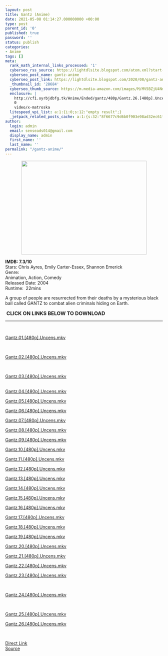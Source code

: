 ```yaml
---
layout: post
title: Gantz (Anime)
date: 2021-05-08 01:14:27.000000000 +00:00
type: post
parent_id: '0'
published: true
password: ''
status: publish
categories:
- Anime
tags: []
meta:
  rank_math_internal_links_processed: '1'
  cyberseo_rss_source: https://lightdlsite.blogspot.com/atom.xml?start-index=1
  cyberseo_post_name: gantz-anime
  cyberseo_post_link: https://lightdlsite.blogspot.com/2020/08/gantz-anime.html
  _thumbnail_id: '28684'
  cyberseo_thumb_source: https://m.media-amazon.com/images/M/MV5BZjU4NmI3ZWQtODRlNy00NDI0LThjMTctNzljYjMxZGRkMTUwXkEyXkFqcGdeQXVyNTM3MDMyMDQ@._V1_.jpg
  enclosure: |
    http://cf1.oyrbjdbfg.tk/Anime/Ended/gantz/480p/Gantz.26.[480p].Uncens.AnimDL.ir.mkv
    0
    video/x-matroska
  litespeed_vpi_list: a:1:{i:0;s:12:"empty result";}
  _jetpack_related_posts_cache: a:1:{s:32:"8f6677c9d6b0f903e98ad32ec61f8deb";a:2:{s:7:"expires";i:1663408778;s:7:"payload";a:0:{}}}
author:
  login: admin
  email: senseads014@gmail.com
  display_name: admin
  first_name: ''
  last_name: ''
permalink: "/gantz-anime/"
---
```

<div class="separator" style="clear: both;text-align: center">
<a href="https://m.media-amazon.com/images/M/MV5BZjU4NmI3ZWQtODRlNy00NDI0LThjMTctNzljYjMxZGRkMTUwXkEyXkFqcGdeQXVyNTM3MDMyMDQ@._V1_.jpg" style="margin-left: 1em;margin-right: 1em"><img border="0" data-original-height="375" data-original-width="500" height="300" src="{{ site.baseurl }}/assets/2021/05/MV5BZjU4NmI3ZWQtODRlNy00NDI0LThjMTctNzljYjMxZGRkMTUwXkEyXkFqcGdeQXVyNTM3MDMyMDQ@._V1_.jpg" width="400" /></a></div>
<p>
<b>IMDB: 7.3/10 </b><br />
Stars: Chris Ayres, Emily Carter-Essex, Shannon Emerick<br />
Genre:<br />
Animation, Action, Comedy<br />
Released Date: 2004<br />
Runtime:&nbsp; 22mins
<p>A group of people are resurrected from their deaths by a mysterious black ball called GANTZ to combat alien criminals hiding on Earth.</p>
<p><span style="font-size: 16px"><b>&nbsp;CLICK ON LINKS BELOW TO DOWNLOAD</b></span><br />
</p>
<hr />
<pre> &nbsp;</pre>
<p></p>
<div class="flex-1 truncate">
<a class="flex flex-col items-center rounded-lg font-mono group hover:bg-gray-200 hover:shadow" href="http://cf1.oyrbjdbfg.tk/Anime/Ended/gantz/480p/Gantz.01.[480p].Uncens.AnimDL.ir.mkv"> Gantz.01.[480p].Uncens.mkv </a></div>
<p></p>
<div class="flex justify-between items-center p-4 w-full">
<a class="flex flex-col items-center rounded-lg font-mono group hover:bg-gray-200 hover:shadow" href="http://cf1.oyrbjdbfg.tk/Anime/Ended/gantz/480p/Gantz.01.[480p].Uncens.AnimDL.ir.mkv"><br /></a></div>
<p></p>
<div class="flex justify-between items-center p-4 w-full">
<div class="flex-1 truncate">
<a class="flex flex-col items-center rounded-lg font-mono group hover:bg-gray-200 hover:shadow" href="http://cf1.oyrbjdbfg.tk/Anime/Ended/gantz/480p/Gantz.02.[480p].Uncens.AnimDL.ir.mkv">Gantz.02.[480p].Uncens.mkv </a></div>
</div>
<p></p>
<div class="flex justify-between items-center p-4 w-full">
<a class="flex flex-col items-center rounded-lg font-mono group hover:bg-gray-200 hover:shadow" href="http://cf1.oyrbjdbfg.tk/Anime/Ended/gantz/480p/Gantz.02.[480p].Uncens.AnimDL.ir.mkv"><br /></a></div>
<p></p>
<div class="flex justify-between items-center p-4 w-full">
<div class="flex-1 truncate">
<a class="flex flex-col items-center rounded-lg font-mono group hover:bg-gray-200 hover:shadow" href="http://cf1.oyrbjdbfg.tk/Anime/Ended/gantz/480p/Gantz.03.[480p].Uncens.AnimDL.ir.mkv">Gantz.03.[480p].Uncens.mkv </a></div>
</div>
<div class="flex justify-between items-center p-4 w-full">
<a class="flex flex-col items-center rounded-lg font-mono group hover:bg-gray-200 hover:shadow" href="http://cf1.oyrbjdbfg.tk/Anime/Ended/gantz/480p/Gantz.03.[480p].Uncens.AnimDL.ir.mkv"><br /></a></div>
<p> <a class="flex flex-col items-center rounded-lg font-mono group hover:bg-gray-200 hover:shadow" href="http://cf1.oyrbjdbfg.tk/Anime/Ended/gantz/480p/Gantz.04.[480p].Uncens.AnimDL.ir.mkv">
<div class="flex justify-between items-center p-4 w-full">
<div class="flex-1 truncate">
Gantz.04.[480p].Uncens.mkv </div>
</div>
<p></a><a class="flex flex-col items-center rounded-lg font-mono group hover:bg-gray-200 hover:shadow" href="http://cf1.oyrbjdbfg.tk/Anime/Ended/gantz/480p/Gantz.04.[480p].Uncens.AnimDL.ir.mkv">
<div class="flex justify-between items-center p-4 w-full">
</div>
<p></a> <a class="flex flex-col items-center rounded-lg font-mono group hover:bg-gray-200 hover:shadow" href="http://cf1.oyrbjdbfg.tk/Anime/Ended/gantz/480p/Gantz.05.[480p].Uncens.AnimDL.ir.mkv">
<div class="flex justify-between items-center p-4 w-full">
<div class="flex-1 truncate">
Gantz.05.[480p].Uncens.mkv </div>
</div>
<p></a><a class="flex flex-col items-center rounded-lg font-mono group hover:bg-gray-200 hover:shadow" href="http://cf1.oyrbjdbfg.tk/Anime/Ended/gantz/480p/Gantz.05.[480p].Uncens.AnimDL.ir.mkv">
<div class="flex justify-between items-center p-4 w-full">
</div>
<p></a> <a class="flex flex-col items-center rounded-lg font-mono group hover:bg-gray-200 hover:shadow" href="http://cf1.oyrbjdbfg.tk/Anime/Ended/gantz/480p/Gantz.06.[480p].Uncens.AnimDL.ir.mkv">
<div class="flex justify-between items-center p-4 w-full">
<div class="flex-1 truncate">
Gantz.06.[480p].Uncens.mkv </div>
</div>
<p></a><a class="flex flex-col items-center rounded-lg font-mono group hover:bg-gray-200 hover:shadow" href="http://cf1.oyrbjdbfg.tk/Anime/Ended/gantz/480p/Gantz.06.[480p].Uncens.AnimDL.ir.mkv">
<div class="flex justify-between items-center p-4 w-full">
</div>
<p></a> <a class="flex flex-col items-center rounded-lg font-mono group hover:bg-gray-200 hover:shadow" href="http://cf1.oyrbjdbfg.tk/Anime/Ended/gantz/480p/Gantz.07.[480p].Uncens.AnimDL.ir.mkv">
<div class="flex justify-between items-center p-4 w-full">
<div class="flex-1 truncate">
Gantz.07.[480p].Uncens.mkv </div>
</div>
<p></a><a class="flex flex-col items-center rounded-lg font-mono group hover:bg-gray-200 hover:shadow" href="http://cf1.oyrbjdbfg.tk/Anime/Ended/gantz/480p/Gantz.07.[480p].Uncens.AnimDL.ir.mkv">
<div class="flex justify-between items-center p-4 w-full">
</div>
<p></a> <a class="flex flex-col items-center rounded-lg font-mono group hover:bg-gray-200 hover:shadow" href="http://cf1.oyrbjdbfg.tk/Anime/Ended/gantz/480p/Gantz.08.[480p].Uncens.AnimDL.ir.mkv">
<div class="flex justify-between items-center p-4 w-full">
<div class="flex-1 truncate">
Gantz.08.[480p].Uncens.mkv </div>
</div>
<p></a><a class="flex flex-col items-center rounded-lg font-mono group hover:bg-gray-200 hover:shadow" href="http://cf1.oyrbjdbfg.tk/Anime/Ended/gantz/480p/Gantz.08.[480p].Uncens.AnimDL.ir.mkv">
<div class="flex justify-between items-center p-4 w-full">
</div>
<p></a> <a class="flex flex-col items-center rounded-lg font-mono group hover:bg-gray-200 hover:shadow" href="http://cf1.oyrbjdbfg.tk/Anime/Ended/gantz/480p/Gantz.09.[480p].Uncens.AnimDL.ir.mkv">
<div class="flex justify-between items-center p-4 w-full">
<div class="flex-1 truncate">
Gantz.09.[480p].Uncens.mkv </div>
</div>
<p></a><a class="flex flex-col items-center rounded-lg font-mono group hover:bg-gray-200 hover:shadow" href="http://cf1.oyrbjdbfg.tk/Anime/Ended/gantz/480p/Gantz.09.[480p].Uncens.AnimDL.ir.mkv">
<div class="flex justify-between items-center p-4 w-full">
</div>
<p></a> <a class="flex flex-col items-center rounded-lg font-mono group hover:bg-gray-200 hover:shadow" href="http://cf1.oyrbjdbfg.tk/Anime/Ended/gantz/480p/Gantz.10.[480p].Uncens.AnimDL.ir.mkv">
<div class="flex justify-between items-center p-4 w-full">
<div class="flex-1 truncate">
Gantz.10.[480p].Uncens.mkv </div>
</div>
<p></a><a class="flex flex-col items-center rounded-lg font-mono group hover:bg-gray-200 hover:shadow" href="http://cf1.oyrbjdbfg.tk/Anime/Ended/gantz/480p/Gantz.10.[480p].Uncens.AnimDL.ir.mkv">
<div class="flex justify-between items-center p-4 w-full">
</div>
<p></a> <a class="flex flex-col items-center rounded-lg font-mono group hover:bg-gray-200 hover:shadow" href="http://cf1.oyrbjdbfg.tk/Anime/Ended/gantz/480p/Gantz.11.[480p].Uncens.AnimDL.ir.mkv">
<div class="flex justify-between items-center p-4 w-full">
<div class="flex-1 truncate">
Gantz.11.[480p].Uncens.mkv </div>
</div>
<p></a><a class="flex flex-col items-center rounded-lg font-mono group hover:bg-gray-200 hover:shadow" href="http://cf1.oyrbjdbfg.tk/Anime/Ended/gantz/480p/Gantz.11.[480p].Uncens.AnimDL.ir.mkv">
<div class="flex justify-between items-center p-4 w-full">
</div>
<p></a> <a class="flex flex-col items-center rounded-lg font-mono group hover:bg-gray-200 hover:shadow" href="http://cf1.oyrbjdbfg.tk/Anime/Ended/gantz/480p/Gantz.12.[480p].Uncens.AnimDL.ir.mkv">
<div class="flex justify-between items-center p-4 w-full">
<div class="flex-1 truncate">
Gantz.12.[480p].Uncens.mkv </div>
</div>
<p></a><a class="flex flex-col items-center rounded-lg font-mono group hover:bg-gray-200 hover:shadow" href="http://cf1.oyrbjdbfg.tk/Anime/Ended/gantz/480p/Gantz.12.[480p].Uncens.AnimDL.ir.mkv">
<div class="flex justify-between items-center p-4 w-full">
</div>
<p></a> <a class="flex flex-col items-center rounded-lg font-mono group hover:bg-gray-200 hover:shadow" href="http://cf1.oyrbjdbfg.tk/Anime/Ended/gantz/480p/Gantz.13.[480p].Uncens.AnimDL.ir.mkv">
<div class="flex justify-between items-center p-4 w-full">
<div class="flex-1 truncate">
Gantz.13.[480p].Uncens.mkv </div>
</div>
<p></a><a class="flex flex-col items-center rounded-lg font-mono group hover:bg-gray-200 hover:shadow" href="http://cf1.oyrbjdbfg.tk/Anime/Ended/gantz/480p/Gantz.13.[480p].Uncens.AnimDL.ir.mkv">
<div class="flex justify-between items-center p-4 w-full">
<div class="hidden whitespace-no-wrap text-right truncate ml-2 w-1/4 sm:block">
</div>
</div>
<p></a> <a class="flex flex-col items-center rounded-lg font-mono group hover:bg-gray-200 hover:shadow" href="http://cf1.oyrbjdbfg.tk/Anime/Ended/gantz/480p/Gantz.14.[480p].Uncens.AnimDL.ir.mkv">
<div class="flex justify-between items-center p-4 w-full">
<div class="flex-1 truncate">
Gantz.14.[480p].Uncens.mkv </div>
</div>
<p></a><a class="flex flex-col items-center rounded-lg font-mono group hover:bg-gray-200 hover:shadow" href="http://cf1.oyrbjdbfg.tk/Anime/Ended/gantz/480p/Gantz.14.[480p].Uncens.AnimDL.ir.mkv">
<div class="flex justify-between items-center p-4 w-full">
</div>
<p></a> <a class="flex flex-col items-center rounded-lg font-mono group hover:bg-gray-200 hover:shadow" href="http://cf1.oyrbjdbfg.tk/Anime/Ended/gantz/480p/Gantz.15.[480p].Uncens.AnimDL.ir.mkv">
<div class="flex justify-between items-center p-4 w-full">
<div class="flex-1 truncate">
Gantz.15.[480p].Uncens.mkv </div>
</div>
<p></a><a class="flex flex-col items-center rounded-lg font-mono group hover:bg-gray-200 hover:shadow" href="http://cf1.oyrbjdbfg.tk/Anime/Ended/gantz/480p/Gantz.15.[480p].Uncens.AnimDL.ir.mkv">
<div class="flex justify-between items-center p-4 w-full">
</div>
<p></a> <a class="flex flex-col items-center rounded-lg font-mono group hover:bg-gray-200 hover:shadow" href="http://cf1.oyrbjdbfg.tk/Anime/Ended/gantz/480p/Gantz.16.[480p].Uncens.AnimDL.ir.mkv">
<div class="flex justify-between items-center p-4 w-full">
<div class="flex-1 truncate">
Gantz.16.[480p].Uncens.mkv </div>
</div>
<p></a><a class="flex flex-col items-center rounded-lg font-mono group hover:bg-gray-200 hover:shadow" href="http://cf1.oyrbjdbfg.tk/Anime/Ended/gantz/480p/Gantz.16.[480p].Uncens.AnimDL.ir.mkv">
<div class="flex justify-between items-center p-4 w-full">
</div>
<p></a> <a class="flex flex-col items-center rounded-lg font-mono group hover:bg-gray-200 hover:shadow" href="http://cf1.oyrbjdbfg.tk/Anime/Ended/gantz/480p/Gantz.17.[480p].Uncens.AnimDL.ir.mkv">
<div class="flex justify-between items-center p-4 w-full">
<div class="flex-1 truncate">
Gantz.17.[480p].Uncens.mkv </div>
</div>
<p></a><a class="flex flex-col items-center rounded-lg font-mono group hover:bg-gray-200 hover:shadow" href="http://cf1.oyrbjdbfg.tk/Anime/Ended/gantz/480p/Gantz.17.[480p].Uncens.AnimDL.ir.mkv">
<div class="flex justify-between items-center p-4 w-full">
</div>
<p></a> <a class="flex flex-col items-center rounded-lg font-mono group hover:bg-gray-200 hover:shadow" href="http://cf1.oyrbjdbfg.tk/Anime/Ended/gantz/480p/Gantz.18.[480p].Uncens.AnimDL.ir.mkv">
<div class="flex justify-between items-center p-4 w-full">
<div class="flex-1 truncate">
Gantz.18.[480p].Uncens.mkv </div>
</div>
<p></a><a class="flex flex-col items-center rounded-lg font-mono group hover:bg-gray-200 hover:shadow" href="http://cf1.oyrbjdbfg.tk/Anime/Ended/gantz/480p/Gantz.18.[480p].Uncens.AnimDL.ir.mkv">
<div class="flex justify-between items-center p-4 w-full">
<div class="hidden whitespace-no-wrap text-right truncate ml-2 w-1/4 sm:block">
</div>
</div>
<p></a> <a class="flex flex-col items-center rounded-lg font-mono group hover:bg-gray-200 hover:shadow" href="http://cf1.oyrbjdbfg.tk/Anime/Ended/gantz/480p/Gantz.19.[480p].Uncens.AnimDL.ir.mkv">
<div class="flex justify-between items-center p-4 w-full">
<div class="flex-1 truncate">
Gantz.19.[480p].Uncens.mkv </div>
</div>
<p></a><a class="flex flex-col items-center rounded-lg font-mono group hover:bg-gray-200 hover:shadow" href="http://cf1.oyrbjdbfg.tk/Anime/Ended/gantz/480p/Gantz.19.[480p].Uncens.AnimDL.ir.mkv">
<div class="flex justify-between items-center p-4 w-full">
</div>
<p></a> <a class="flex flex-col items-center rounded-lg font-mono group hover:bg-gray-200 hover:shadow" href="http://cf1.oyrbjdbfg.tk/Anime/Ended/gantz/480p/Gantz.20.[480p].Uncens.AnimDL.ir.mkv">
<div class="flex justify-between items-center p-4 w-full">
<div class="flex-1 truncate">
Gantz.20.[480p].Uncens.mkv </div>
</div>
<p></a><a class="flex flex-col items-center rounded-lg font-mono group hover:bg-gray-200 hover:shadow" href="http://cf1.oyrbjdbfg.tk/Anime/Ended/gantz/480p/Gantz.20.[480p].Uncens.AnimDL.ir.mkv">
<div class="flex justify-between items-center p-4 w-full">
</div>
<p></a> <a class="flex flex-col items-center rounded-lg font-mono group hover:bg-gray-200 hover:shadow" href="http://cf1.oyrbjdbfg.tk/Anime/Ended/gantz/480p/Gantz.21.[480p].Uncens.AnimDL.ir.mkv">
<div class="flex justify-between items-center p-4 w-full">
<div class="flex-1 truncate">
Gantz.21.[480p].Uncens.mkv </div>
</div>
<p></a><a class="flex flex-col items-center rounded-lg font-mono group hover:bg-gray-200 hover:shadow" href="http://cf1.oyrbjdbfg.tk/Anime/Ended/gantz/480p/Gantz.21.[480p].Uncens.AnimDL.ir.mkv">
<div class="flex justify-between items-center p-4 w-full">
</div>
<p></a> <a class="flex flex-col items-center rounded-lg font-mono group hover:bg-gray-200 hover:shadow" href="http://cf1.oyrbjdbfg.tk/Anime/Ended/gantz/480p/Gantz.22.[480p].Uncens.AnimDL.ir.mkv">
<div class="flex justify-between items-center p-4 w-full">
<div class="flex-1 truncate">
Gantz.22.[480p].Uncens.mkv </div>
</div>
<p></a></p>
<div class="flex justify-between items-center p-4 w-full">
<div class="flex-1 truncate">
<a class="flex flex-col items-center rounded-lg font-mono group hover:bg-gray-200 hover:shadow" href="http://cf1.oyrbjdbfg.tk/Anime/Ended/gantz/480p/Gantz.23.[480p].Uncens.AnimDL.ir.mkv">Gantz.23.[480p].Uncens.mkv </a></div>
</div>
<p></p>
<div class="flex justify-between items-center p-4 w-full">
<a class="flex flex-col items-center rounded-lg font-mono group hover:bg-gray-200 hover:shadow" href="http://cf1.oyrbjdbfg.tk/Anime/Ended/gantz/480p/Gantz.23.[480p].Uncens.AnimDL.ir.mkv"><br /></a></div>
<p></p>
<div class="flex justify-between items-center p-4 w-full">
<div class="flex-1 truncate">
<a class="flex flex-col items-center rounded-lg font-mono group hover:bg-gray-200 hover:shadow" href="http://cf1.oyrbjdbfg.tk/Anime/Ended/gantz/480p/Gantz.24.[480p].Uncens.AnimDL.ir.mkv">Gantz.24.[480p].Uncens.mkv </a></div>
</div>
<p></p>
<div class="flex justify-between items-center p-4 w-full">
<a class="flex flex-col items-center rounded-lg font-mono group hover:bg-gray-200 hover:shadow" href="http://cf1.oyrbjdbfg.tk/Anime/Ended/gantz/480p/Gantz.24.[480p].Uncens.AnimDL.ir.mkv"><br /></a></div>
<p></p>
<div class="flex justify-between items-center p-4 w-full">
<div class="flex-1 truncate">
<a class="flex flex-col items-center rounded-lg font-mono group hover:bg-gray-200 hover:shadow" href="http://cf1.oyrbjdbfg.tk/Anime/Ended/gantz/480p/Gantz.25.[480p].Uncens.AnimDL.ir.mkv">Gantz.25.[480p].Uncens.mkv </a></div>
</div>
<p><a class="flex flex-col items-center rounded-lg font-mono group hover:bg-gray-200 hover:shadow" href="http://cf1.oyrbjdbfg.tk/Anime/Ended/gantz/480p/Gantz.25.[480p].Uncens.AnimDL.ir.mkv">
<div class="flex justify-between items-center p-4 w-full">
</div>
<p></a> <a class="flex flex-col items-center rounded-lg font-mono group hover:bg-gray-200 hover:shadow" href="http://cf1.oyrbjdbfg.tk/Anime/Ended/gantz/480p/Gantz.26.[480p].Uncens.AnimDL.ir.mkv">
<div class="flex justify-between items-center p-4 w-full">
<div class="flex-1 truncate">
Gantz.26.[480p].Uncens.mkv </div>
</div>
<p></a><br /> 
<div class="divbtn"> <a href="https://handymansurrender.com/fihup8buzv?key=94550f7ce39444073321dde3b8782f97" class="btn"><i class="fa fa-download"></i> Direct Link</a> <br /><a href="https://lightdlsite.blogspot.com/2020/08/gantz-anime.html">Source</a> </div>
